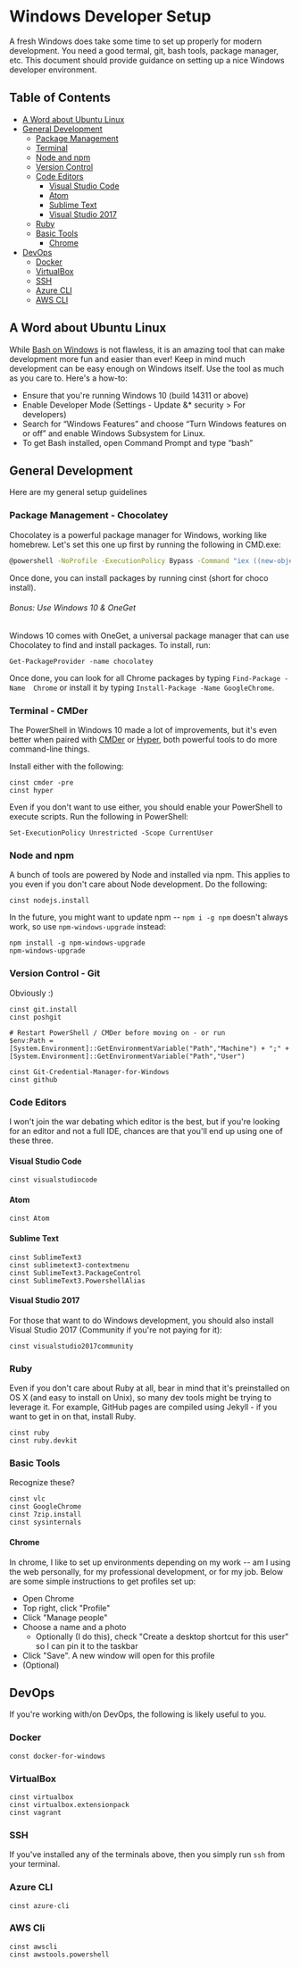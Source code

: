 # Windows Developer Setup

A fresh Windows does take some time to set up properly for modern development.
You need a good termal, git, bash tools, package manager, etc. This document 
should provide guidance on setting up a nice Windows developer environment.

## Table of Contents

- [A Word about Ubuntu Linux](#a-word-about-ubuntu-linux)
- [General Development](#general-development)
    - [Package Management](#package-management-chocolatey)
    - [Terminal](#terminal-cmder)
    - [Node and npm](#node-and-npm)
    - [Version Control](#version-control-git)
    - [Code Editors](#code-editors)
        - [Visual Studio Code](#visual-studio-code)
        - [Atom](#atom)
        - [Sublime Text](#sublime-text)
        - [Visual Studio 2017](visual-studio-2017)
    - [Ruby](#ruby)
    - [Basic Tools](#basic-tools)
        - [Chrome](#chrome)
- [DevOps](#devops)
    - [Docker](#docker)
    - [VirtualBox](#virtualbox)
    - [SSH](#ssh)
    - [Azure CLI](#azure-cli)
    - [AWS CLI](#aws-cli)

## A Word about Ubuntu Linux

While [Bash on Windows](https://docs.microsoft.com/en-us/windows/wsl/about) is 
not flawless, it is an amazing tool that can make development more fun and 
easier than ever! Keep in mind much development can be easy enough on Windows 
itself. Use the tool as much as you care to. Here's a how-to:

- Ensure that you're running Windows 10 (build 14311 or above)
- Enable Developer Mode (Settings - Update &* security > For developers)
- Search for “Windows Features” and choose “Turn Windows features on or off” 
  and enable Windows Subsystem for Linux.
- To get Bash installed, open Command Prompt and type “bash”

## General Development

Here are my general setup guidelines

### Package Management - Chocolatey

Chocolatey is a powerful package manager for Windows, working like homebrew. 
Let's set this one up first by running the following in CMD.exe:

```bash
@powershell -NoProfile -ExecutionPolicy Bypass -Command "iex ((new-object net.webclient).DownloadString('https://chocolatey.org/install.ps1'))" && SET PATH=%PATH%;%ALLUSERSPROFILE%\chocolatey\bin
```

Once done, you can install packages by running cinst (short for choco install).

###### Bonus: Use Windows 10 & OneGet

Windows 10 comes with OneGet, a universal package manager that can use 
Chocolatey to find and install packages. To install, run:

```
Get-PackageProvider -name chocolatey
```

Once done, you can look for all Chrome packages by typing `Find-Package -Name 
Chrome` or install it by typing `Install-Package -Name GoogleChrome`.

### Terminal - CMDer

The PowerShell in Windows 10 made a lot of improvements, but it's even better 
when paired with [CMDer](https://github.com/cmderdev/cmder) or 
[Hyper](https://hyper.is/), both powerful tools to do more command-line things.

Install either with the following:

```
cinst cmder -pre
cinst hyper
```

Even if you don't want to use either, you should enable your PowerShell to 
execute scripts. Run the following in PowerShell:

```
Set-ExecutionPolicy Unrestricted -Scope CurrentUser
```

### Node and npm

A bunch of tools are powered by Node and installed via npm. This applies to you 
even if you don't care about Node development. Do the following:

```
cinst nodejs.install
```

In the future, you might want to update npm -- `npm i -g npm` doesn't always 
work, so use `npm-windows-upgrade` instead:

```
npm install -g npm-windows-upgrade
npm-windows-upgrade
```

### Version Control - Git

Obviously :)

```
cinst git.install
cinst poshgit

# Restart PowerShell / CMDer before moving on - or run
$env:Path = [System.Environment]::GetEnvironmentVariable("Path","Machine") + ";" + [System.Environment]::GetEnvironmentVariable("Path","User")

cinst Git-Credential-Manager-for-Windows
cinst github
```

### Code Editors

I won't join the war debating which editor is the best, but if you're looking 
for an editor and not a full IDE, chances are that you'll end up using one of 
these three.

#### Visual Studio Code

```
cinst visualstudiocode
```

#### Atom

```
cinst Atom
```

#### Sublime Text

```
cinst SublimeText3
cinst sublimetext3-contextmenu
cinst SublimeText3.PackageControl
cinst SublimeText3.PowershellAlias
```

#### Visual Studio 2017

For those that want to do Windows development, you should also install Visual 
Studio 2017 (Community if you're not paying for it):

```
cinst visualstudio2017community
```

### Ruby

Even if you don't care about Ruby at all, bear in mind that it's preinstalled 
on OS X (and easy to install on Unix), so many dev tools might be trying to 
leverage it. For example, GitHub pages are compiled using Jekyll - if you want 
to get in on that, install Ruby.

```
cinst ruby
cinst ruby.devkit
```

### Basic Tools

Recognize these?

```
cinst vlc
cinst GoogleChrome
cinst 7zip.install
cinst sysinternals
```

#### Chrome

In chrome, I like to set up environments depending on my work -- am I using the
web personally, for my professional development, or for my job. Below are some
simple instructions to get profiles set up:

- Open Chrome
- Top right, click "Profile"
- Click "Manage people"
- Choose a name and a photo
    - Optionally (I do this), check "Create a desktop shortcut for this user" 
      so I can pin it to the taskbar
- Click "Save". A new window will open for this profile
- (Optional)

## DevOps

If you're working with/on DevOps, the following is likely useful to you.

### Docker

```
const docker-for-windows
```

### VirtualBox

```
cinst virtualbox
cinst virtualbox.extensionpack
cinst vagrant
```

### SSH

If you've installed any of the terminals above, then you simply run `ssh` from 
your terminal.

### Azure CLI

```
cinst azure-cli
```

### AWS Cli

```
cinst awscli
cinst awstools.powershell
```
